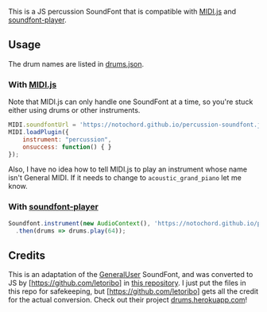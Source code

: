 This is a JS percussion SoundFont that is compatible with [MIDI.js](https://github.com/mudcube/MIDI.js) and [soundfont-player](https://github.com/danigb/soundfont-player).

## Usage

The drum names are listed in [drums.json](https://github.com/notochord/percussion-soundfont.js/blob/master/drums.json).

### With [MIDI.js](https://github.com/mudcube/MIDI.js)

Note that MIDI.js can only handle one SoundFont at a time, so you're stuck either using drums or other instruments.
```javascript
MIDI.soundfontUrl = 'https://notochord.github.io/percussion-soundfont.js/';
MIDI.loadPlugin({
    instrument: "percussion",
    onsuccess: function() { }
});
```
Also, I have no idea how to tell MIDI.js to play an instrument whose name isn't General MIDI.
If it needs to change to `acoustic_grand_piano` let me know.

### With [soundfont-player](https://github.com/danigb/soundfont-player)

```javascript
Soundfont.instrument(new AudioContext(), 'https://notochord.github.io/percussion-soundfont.js/percussion-mp3.js')
  .then(drums => drums.play(64));
```

## Credits

This is an adaptation of the [GeneralUser](http://www.schristiancollins.com/generaluser.php) SoundFont, and was converted to JS by [https://github.com/letoribo] in [this repository](https://github.com/letoribo/General-MIDI-Percussion-soundfonts-for-MIDI.js-).
I just put the files in this repo for safekeeping, but [https://github.com/letoribo] gets all the credit for the actual conversion.
Check out their project [drums.herokuapp.com](https://drums.herokuapp.com/)!
